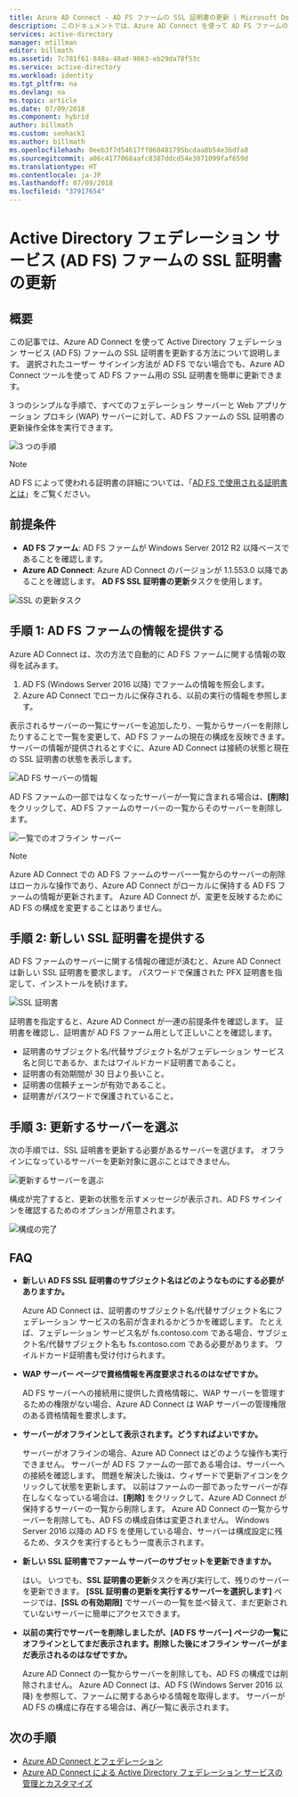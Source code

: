 ```yaml
---
title: Azure AD Connect - AD FS ファームの SSL 証明書の更新 | Microsoft Docs
description: このドキュメントでは、Azure AD Connect を使って AD FS ファームの SSL 証明書を更新する手順について詳しく説明します。
services: active-directory
manager: mtillman
editor: billmath
ms.assetid: 7c781f61-848a-48ad-9863-eb29da78f53c
ms.service: active-directory
ms.workload: identity
ms.tgt_pltfrm: na
ms.devlang: na
ms.topic: article
ms.date: 07/09/2018
ms.component: hybrid
author: billmath
ms.custom: seohack1
ms.author: billmath
ms.openlocfilehash: 0eeb3f7d54617ff060481795bcdaa8b54e36dfa8
ms.sourcegitcommit: a06c4177068aafc8387ddcd54e3071099faf659d
ms.translationtype: HT
ms.contentlocale: ja-JP
ms.lasthandoff: 07/09/2018
ms.locfileid: "37917654"
---
```

# <a name="update-the-ssl-certificate-for-an-active-directory-federation-services-ad-fs-farm"></a>Active Directory フェデレーション サービス (AD FS) ファームの SSL 証明書の更新

## <a name="overview"></a>概要
この記事では、Azure AD Connect を使って Active Directory フェデレーション サービス (AD FS) ファームの SSL 証明書を更新する方法について説明します。 選択されたユーザー サインイン方法が AD FS でない場合でも、Azure AD Connect ツールを使って AD FS ファーム用の SSL 証明書を簡単に更新できます。

3 つのシンプルな手順で、すべてのフェデレーション サーバーと Web アプリケーション プロキシ (WAP) サーバーに対して、AD FS ファームの SSL 証明書の更新操作全体を実行できます。

![3 つの手順](./media/active-directory-aadconnectfed-ssl-update/threesteps.png)


>[!NOTE]
>AD FS によって使われる証明書の詳細については、「[AD FS で使用される証明書とは](https://technet.microsoft.com/library/cc730660.aspx)」をご覧ください。

## <a name="prerequisites"></a>前提条件

* **AD FS ファーム**: AD FS ファームが Windows Server 2012 R2 以降ベースであることを確認します。
* **Azure AD Connect**: Azure AD Connect のバージョンが 1.1.553.0 以降であることを確認します。 **AD FS SSL 証明書の更新**タスクを使用します。

![SSL の更新タスク](./media/active-directory-aadconnectfed-ssl-update/updatessltask.png)

## <a name="step-1-provide-ad-fs-farm-information"></a>手順 1: AD FS ファームの情報を提供する

Azure AD Connect は、次の方法で自動的に AD FS ファームに関する情報の取得を試みます。
1. AD FS (Windows Server 2016 以降) でファームの情報を照会します。
2. Azure AD Connect でローカルに保存される、以前の実行の情報を参照します。

表示されるサーバーの一覧にサーバーを追加したり、一覧からサーバーを削除したりすることで一覧を変更して、AD FS ファームの現在の構成を反映できます。 サーバーの情報が提供されるとすぐに、Azure AD Connect は接続の状態と現在の SSL 証明書の状態を表示します。

![AD FS サーバーの情報](./media/active-directory-aadconnectfed-ssl-update/adfsserverinfo.png)

AD FS ファームの一部ではなくなったサーバーが一覧に含まれる場合は、**[削除]** をクリックして、AD FS ファームのサーバーの一覧からそのサーバーを削除します。

![一覧でのオフライン サーバー](./media/active-directory-aadconnectfed-ssl-update/offlineserverlist.png)

>[!NOTE]
> Azure AD Connect での AD FS ファームのサーバー一覧からのサーバーの削除はローカルな操作であり、Azure AD Connect がローカルに保持する AD FS ファームの情報が更新されます。 Azure AD Connect が、変更を反映するために AD FS の構成を変更することはありません。    

## <a name="step-2-provide-a-new-ssl-certificate"></a>手順 2: 新しい SSL 証明書を提供する

AD FS ファームのサーバーに関する情報の確認が済むと、Azure AD Connect は新しい SSL 証明書を要求します。 パスワードで保護された PFX 証明書を指定して、インストールを続けます。

![SSL 証明書](./media/active-directory-aadconnectfed-ssl-update/certificate.png)

証明書を指定すると、Azure AD Connect が一連の前提条件を確認します。 証明書を確認し、証明書が AD FS ファーム用として正しいことを確認します。

-   証明書のサブジェクト名/代替サブジェクト名がフェデレーション サービス名と同じであるか、またはワイルドカード証明書であること。
-   証明書の有効期間が 30 日より長いこと。
-   証明書の信頼チェーンが有効であること。
-   証明書がパスワードで保護されていること。

## <a name="step-3-select-servers-for-the-update"></a>手順 3: 更新するサーバーを選ぶ

次の手順では、SSL 証明書を更新する必要があるサーバーを選びます。 オフラインになっているサーバーを更新対象に選ぶことはできません。

![更新するサーバーを選ぶ](./media/active-directory-aadconnectfed-ssl-update/selectservers.png)

構成が完了すると、更新の状態を示すメッセージが表示され、AD FS サインインを確認するためのオプションが用意されます。

![構成の完了](./media/active-directory-aadconnectfed-ssl-update/configurecomplete.png)   

## <a name="faqs"></a>FAQ

* **新しい AD FS SSL 証明書のサブジェクト名はどのようなものにする必要がありますか。**

    Azure AD Connect は、証明書のサブジェクト名/代替サブジェクト名にフェデレーション サービスの名前が含まれるかどうかを確認します。 たとえば、フェデレーション サービス名が fs.contoso.com である場合、サブジェクト名/代替サブジェクト名も fs.contoso.com である必要があります。  ワイルドカード証明書も受け付けられます。

* **WAP サーバー ページで資格情報を再度要求されるのはなぜですか。**

    AD FS サーバーへの接続用に提供した資格情報に、WAP サーバーを管理するための権限がない場合、Azure AD Connect は WAP サーバーの管理権限のある資格情報を要求します。

* **サーバーがオフラインとして表示されます。どうすればよいですか。**

    サーバーがオフラインの場合、Azure AD Connect はどのような操作も実行できません。 サーバーが AD FS ファームの一部である場合は、サーバーへの接続を確認します。 問題を解決した後は、ウィザードで更新アイコンをクリックして状態を更新します。 以前はファームの一部であったサーバーが存在しなくなっている場合は、**[削除]** をクリックして、Azure AD Connect が保持するサーバーの一覧から削除します。 Azure AD Connect の一覧からサーバーを削除しても、AD FS の構成自体は変更されません。 Windows Server 2016 以降の AD FS を使用している場合、サーバーは構成設定に残るため、タスクを実行するともう一度表示されます。

* **新しい SSL 証明書でファーム サーバーのサブセットを更新できますか。**

    はい。 いつでも、**SSL 証明書の更新**タスクを再び実行して、残りのサーバーを更新できます。 **[SSL 証明書の更新を実行するサーバーを選択します]** ページでは、**[SSL の有効期限]** でサーバーの一覧を並べ替えて、まだ更新されていないサーバーに簡単にアクセスできます。

* **以前の実行でサーバーを削除しましたが、[AD FS サーバー] ページの一覧にオフラインとしてまだ表示されます。削除した後にオフライン サーバーがまだ表示されるのはなぜですか。**

    Azure AD Connect の一覧からサーバーを削除しても、AD FS の構成では削除されません。 Azure AD Connect は、AD FS (Windows Server 2016 以降) を参照して、ファームに関するあらゆる情報を取得します。 サーバーが AD FS の構成に存在する場合は、再び一覧に表示されます。  

## <a name="next-steps"></a>次の手順

- [Azure AD Connect とフェデレーション](active-directory-aadconnectfed-whatis.md)
- [Azure AD Connect による Active Directory フェデレーション サービスの管理とカスタマイズ](active-directory-aadconnect-federation-management.md)
